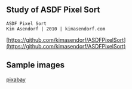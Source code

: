 ## Study of ASDF Pixel Sort

```
ASDF Pixel Sort
Kim Asendorf | 2010 | kimasendorf.com
```

[https://github.com/kimasendorf/ASDFPixelSort](https://github.com/kimasendorf/ASDFPixelSort)

## Sample images

[pixabay](https://pixabay.com/)
